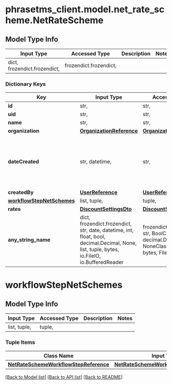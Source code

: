 # phrasetms_client.model.net_rate_scheme.NetRateScheme

## Model Type Info

| Input Type                   | Accessed Type          | Description | Notes |
| ---------------------------- | ---------------------- | ----------- | ----- |
| dict, frozendict.frozendict, | frozendict.frozendict, |             |

### Dictionary Keys

| Key                                                   | Input Type                                                                                                                                  | Accessed Type                                                                           | Description                                                        | Notes                                               |
| ----------------------------------------------------- | ------------------------------------------------------------------------------------------------------------------------------------------- | --------------------------------------------------------------------------------------- | ------------------------------------------------------------------ | --------------------------------------------------- |
| **id**                                                | str,                                                                                                                                        | str,                                                                                    |                                                                    | [optional]                                          |
| **uid**                                               | str,                                                                                                                                        | str,                                                                                    |                                                                    | [optional]                                          |
| **name**                                              | str,                                                                                                                                        | str,                                                                                    |                                                                    | [optional]                                          |
| **organization**                                      | [**OrganizationReference**](OrganizationReference.md)                                                                                       | [**OrganizationReference**](OrganizationReference.md)                                   |                                                                    | [optional]                                          |
| **dateCreated**                                       | str, datetime,                                                                                                                              | str,                                                                                    |                                                                    | [optional] value must conform to RFC-3339 date-time |
| **createdBy**                                         | [**UserReference**](UserReference.md)                                                                                                       | [**UserReference**](UserReference.md)                                                   |                                                                    | [optional]                                          |
| **[workflowStepNetSchemes](#workflowStepNetSchemes)** | list, tuple,                                                                                                                                | tuple,                                                                                  |                                                                    | [optional]                                          |
| **rates**                                             | [**DiscountSettingsDto**](DiscountSettingsDto.md)                                                                                           | [**DiscountSettingsDto**](DiscountSettingsDto.md)                                       |                                                                    | [optional]                                          |
| **any_string_name**                                   | dict, frozendict.frozendict, str, date, datetime, int, float, bool, decimal.Decimal, None, list, tuple, bytes, io.FileIO, io.BufferedReader | frozendict.frozendict, str, BoolClass, decimal.Decimal, NoneClass, tuple, bytes, FileIO | any string name can be used but the value must be the correct type | [optional]                                          |

# workflowStepNetSchemes

## Model Type Info

| Input Type   | Accessed Type | Description | Notes |
| ------------ | ------------- | ----------- | ----- |
| list, tuple, | tuple,        |             |

### Tuple Items

| Class Name                                                                      | Input Type                                                                      | Accessed Type                                                                   | Description | Notes |
| ------------------------------------------------------------------------------- | ------------------------------------------------------------------------------- | ------------------------------------------------------------------------------- | ----------- | ----- |
| [**NetRateSchemeWorkflowStepReference**](NetRateSchemeWorkflowStepReference.md) | [**NetRateSchemeWorkflowStepReference**](NetRateSchemeWorkflowStepReference.md) | [**NetRateSchemeWorkflowStepReference**](NetRateSchemeWorkflowStepReference.md) |             |

[[Back to Model list]](../../README.md#documentation-for-models) [[Back to API list]](../../README.md#documentation-for-api-endpoints) [[Back to README]](../../README.md)
